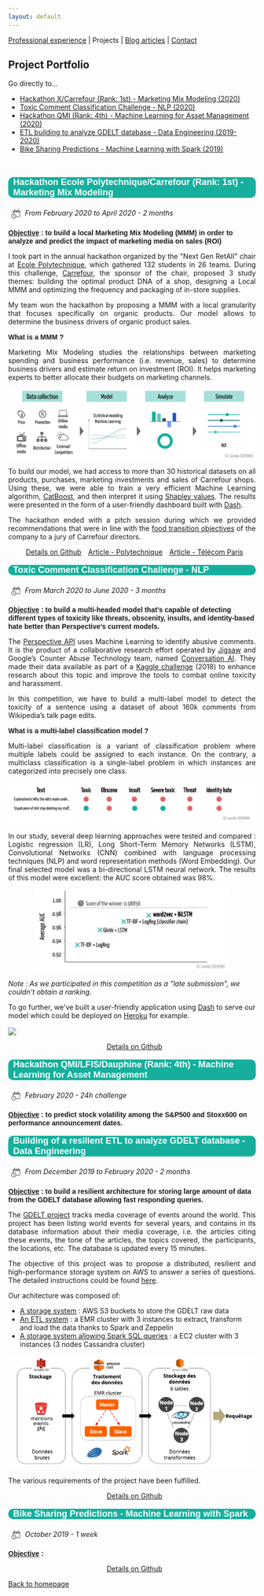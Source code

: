 ```yaml
---
layout: default
---
```


[Professional experience](./professional-experience.html) | Projects | [Blog articles](./blog-articles.html) | [Contact](mailto:cochenercamille@yahoo.fr)

## Project Portfolio

Go directly to...

- [Hackathon X/Carrefour (Rank: 1st) - Marketing Mix Modeling (2020)](#hackathon-carrefour)
- [Toxic Comment Classification Challenge - NLP (2020)](#nlp-toxic-challenge)
- [Hackathon QMI (Rank: 4th) - Machine Learning for Asset Management (2020)](#qmi-challenge)
- [ETL building to analyze GDELT database - Data Engineering (2019-2020)](#gdelt-project)
- [Bike Sharing Predictions - Machine Learning with Spark (2019)](#bike-sharing-spark)

<br>

<a name="hackathon-carrefour"></a>
<p style="font-weight: bold; font-family: 'Yanone Kaffeesatz', sans-serif; font-size:18px; background-color : #16af9d; color: white ; padding-left: 10px; border-radius: 10px;">Hackathon Ecole Polytechnique/Carrefour (Rank: 1st) - Marketing Mix Modeling</p>

<img src="assets/img/calendar.png" 
  style="vertical-align: middle ; padding: 5px" 
  width="20"> <i>From February 2020 to April 2020 - 2 months</i><br>

<span style="font-weight: bold; font-family: 'Yanone Kaffeesatz', sans-serif;"><u>Objective</u> : to build a local Marketing Mix Modeling (MMM) in order to analyze and predict the impact of marketing media on sales (ROI)</span>

<p style="text-align: justify;">I took part in the annual hackathon organized by the "Next Gen RetAIl" chair at <a href="https://www.polytechnique.edu/">Ecole Polytechnique</a>, which gathered 132 students in 26 teams. During this challenge, <a href="https://www.carrefour.fr/">Carrefour</a>, the sponsor of the chair, proposed 3 study themes: building the optimal product DNA of a shop, designing a Local MMM and optimizing the frequency and packaging of in-store supplies.  </p>

<p style="text-align: justify;">My team won the hackathon by proposing a MMM with a local granularity that focuses specifically on organic products. Our model allows to determine the business drivers of organic product sales. </p> 

<span style="font-weight: bold; font-family: 'Yanone Kaffeesatz', sans-serif;">What is a MMM ?</span>

<p style="text-align: justify;">Marketing Mix Modeling studies the relationships between marketing spending and business performance (i.e. revenue, sales) to determine business drivers and estimate return on investment (ROI). It helps marketing experts to better allocate their budgets on marketing channels. </p> 

<img src="assets/img/MMM.png" 
  style="vertical-align: middle" >

<p style="text-align: justify;">To build our model, we had access to more than 30 historical datasets on all products, purchases, marketing investments and sales of Carrefour shops. Using these, we were able to train a very efficient Machine Learning algorithm, <a href="https://catboost.ai/">CatBoost</a>, and then interpret it using <a href="https://shap.readthedocs.io/en/latest/">Shapley values</a>. The results were presented in the form of a user-friendly dashboard built with <a href="https://plotly.com/dash/">Dash</a>.</p>

<p style="text-align: justify;">The hackathon ended with a pitch session during which we provided recommendations that were in line with the <a  href="https://www.carrefour.com/fr/groupe/transition-alimentaire">food transition objectives</a> of the company to a jury of Carrefour directors.</p>

<p style="text-align: center;"><a href="https://github.com/camillecochener/Hackathon-X-Carrefour-2020" rel="nofollow noopener noreferrer"> <i class="fab fa-github" style="padding: 5px"></i>Details on Github</a> <a href="https://www.polytechnique.edu/en/content/hackathon-chair-next-gen-retail-comes-end" rel="nofollow noopener noreferrer"><i class="far fa-newspaper" style="padding: 5px"></i>Article - Polytechnique</a> <a href="https://www.telecom-paris.fr/telecom-paris-remporte-hackathon-x-carrefour-ai-data-science" rel="nofollow noopener noreferrer"><i class="far fa-newspaper" style="padding: 5px"></i>Article - Télécom Paris</a></p>



<a name="nlp-toxic-challenge"></a>
<p style="font-weight: bold; font-family: 'Yanone Kaffeesatz', sans-serif; font-size:18px; background-color : #16af9d; color: white ; padding-left: 10px; border-radius: 10px;">Toxic Comment Classification Challenge - NLP</p>

<img src="assets/img/calendar.png" 
  style="vertical-align: middle ; padding: 5px" 
  width="20"> <i>From March 2020 to June 2020 - 3 months</i><br>

<span style="font-weight: bold; font-family: 'Yanone Kaffeesatz', sans-serif;"><u>Objective</u> : to build a multi-headed model that’s capable of detecting different types of toxicity like threats, obscenity, insults, and identity-based hate better than Perspective’s current models.</span> 

<p style="text-align: justify;">The <a href="https://www.perspectiveapi.com/">Perspective API</a> uses Machine Learning to identify abusive comments. It is the product of a collaborative research effort operated by <a href="https://jigsaw.google.com">Jigsaw</a> and Google’s Counter Abuse Technology team, named <a href="https://conversationai.github.io/">Conversation AI</a>. They made their data available as part of a <a href="https://www.kaggle.com/c/jigsaw-toxic-comment-classification-challenge/overview">Kaggle challenge</a> (2018) to enhance research about this topic and improve the tools to combat online toxicity and harassment.</p> 

<p style="text-align: justify;">In this competition, we have to build a multi-label model to detect the toxicity of a sentence using a dataset of about 160k comments from Wikipedia’s talk page edits.</p> 

<span style="font-weight: bold; font-family: 'Yanone Kaffeesatz', sans-serif;">What is a multi-label classification model ?</span>

<p style="text-align: justify;">Multi-label classification is a variant of classification problem where multiple labels could be assigned to each instance. On the contrary, a multiclass classification is a single-label problem in which instances are categorized into precisely one class. </p>

<div style="text-align:center"><img src="assets/img/Multi label classification.png"></div>

<p style="text-align: justify;">In our study, several deep learning approaches were tested and compared : Logistic regression (LR), Long Short-Term Memory Networks (LSTM), Convolutional Networks (CNN) combined with language processing techniques (NLP) and word representation methods (Word Embedding). Our final selected model was a bi-directional LSTM neural network. The results of this model were excellent: the AUC score obtained was 98%.</p>

<div style="text-align:center"><img src="assets/img/Resultats Kaggle NLP.png" width="400"></div>

<i>Note : As we participated in this competition as a "late submission", we couldn't obtain a ranking.</i>

To go further, we've built a user-friendly application using <a href="https://plotly.com/dash/">Dash</a> to serve our model which could be deployed on <a href="https://www.heroku.com/">Heroku</a> for example. 

<img src="assets/img/appli.gif" 
  style="vertical-align: middle" >

<p style="text-align: center;"><a href="https://github.com/camillecochener/Toxic-comment-classification-challenge" rel="nofollow noopener noreferrer"> <i class="fab fa-github" style="padding: 5px"></i>Details on Github</a></p>



<a name="qmi-challenge"></a>
<p style="font-weight: bold; font-family: 'Yanone Kaffeesatz', sans-serif; font-size:18px; background-color : #16af9d; color: white ; padding-left: 10px; border-radius: 10px;">Hackathon QMI/LFIS/Dauphine (Rank: 4th) - Machine Learning for Asset Management</p>

<img src="assets/img/calendar.png" 
  style="vertical-align: middle ; padding: 5px" 
  width="20"> <i>February 2020 - 24h challenge</i><br>

<span style="font-weight: bold; font-family: 'Yanone Kaffeesatz', sans-serif;"><u>Objective</u> : to predict stock volatility among the S&P500 and Stoxx600 on performance announcement dates.</span>



<a name="gdelt-project"></a>
<p style="font-weight: bold; font-family: 'Yanone Kaffeesatz', sans-serif; font-size:18px; background-color : #16af9d; color: white ; padding-left: 10px; border-radius: 10px;">Building of a resilient ETL to analyze GDELT database - Data Engineering</p>

<img src="assets/img/calendar.png" 
  style="vertical-align: middle ; padding: 5px" 
  width="20"> <i>From December 2019 to February 2020 - 2 months</i><br>

<span style="font-weight: bold; font-family: 'Yanone Kaffeesatz', sans-serif;"><u>Objective</u> : to build a resilient architecture for storing large amount of data from the GDELT database allowing fast responding queries.</span>

<p style="text-align: justify;">The <a href="https://www.gdeltproject.org/">GDELT project</a> tracks media coverage of events around the world. This project has been listing world events for several years, and contains in its database information about their media coverage, i.e. the articles citing these events, the tone of the articles, the topics covered, the participants, the locations, etc. The database is updated every 15 minutes.</p>

<p style="text-align: justify;">The objective of this project was to propose a distributed, resilient and high-performance storage system on AWS to answer a series of questions. The detailed instructions could be found <a href="http://andreiarion.github.io/projet2019.html">here</a>.</p>

Our achitecture was composed of:
* <u>A storage system</u> : AWS S3 buckets to store the GDELT raw data
* <u>An ETL system</u> : a EMR cluster with 3 instances to extract, transform and load the data thanks to Spark and Zeppelin
* <u>A storage system allowing Spark SQL queries</u> : a EC2 cluster with 3 instances (3 nodes Cassandra cluster)

<div style="text-align:center"><img src="assets/img/Architecture_ETL.png" width="500"></div>

<p style="text-align: justify;">The various requirements of the project have been fulfilled.</p>

<p style="text-align: center;"><a href="https://github.com/camillecochener/ETL-building-for-GDELT-Data-Analysis" rel="nofollow noopener noreferrer"> <i class="fab fa-github" style="padding: 5px"></i>Details on Github</a></p>




<a name="bike-sharing-spark"></a>
<p style="font-weight: bold; font-family: 'Yanone Kaffeesatz', sans-serif; font-size:18px; background-color : #16af9d; color: white ; padding-left: 10px; border-radius: 10px;">Bike Sharing Predictions - Machine Learning with Spark</p>

<img src="assets/img/calendar.png" 
  style="vertical-align: middle ; padding: 5px" 
  width="20"> <i>October 2019 - 1 week</i><br>

<span style="font-weight: bold; font-family: 'Yanone Kaffeesatz', sans-serif;"><u>Objective</u> : </span>

<p style="text-align: center;"><a href="https://github.com/camillecochener/Toxic-comment-classification-challenge" rel="nofollow noopener noreferrer"> <i class="fab fa-github" style="padding: 5px"></i>Details on Github</a></p>

[Back to homepage](./)
